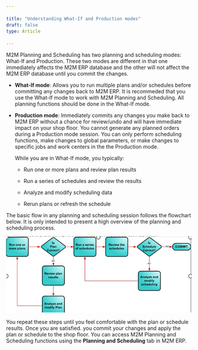 ```yaml
---

title: "Understanding What-If and Production modes"
draft: false
type: Article

---
```


M2M Planning and Scheduling has two planning and scheduling modes: What-If and Production. These two modes are different in that one immediately affects the M2M ERP database and the other will not affect the M2M ERP database until you commit the changes.

- **What-If mode**: Allows you to run multiple plans and/or schedules before committing any changes back to M2M ERP. It is recommeded that you use the What-If mode to work with M2M Planning and Scheduling. All planning functions should be done in the What-If mode.

- **Production mode**: Immediately commits any changes you make back to M2M ERP without a chance for review/undo and will have immediate impact on your shop floor. You cannot generate any planned orders during a Production mode session. You can only perform scheduling functions, make changes to global parameters, or make changes to specific jobs and work centers in the the Production mode.

    While you are in What-If mode, you typically:

    - Run one or more plans and review plan results

    - Run a series of schedules and review the results

    - Analyze and modify scheduling data

    - Rerun plans or refresh the schedule

The basic flow in any planning and scheduling session follows the flowchart below. It is only intended to present a high overview of the planning and scheduling process.

![](../assets/Planning-and-Scheduling/understanding-prod-image-1.png)

You repeat these steps until you feel comfortable with the plan or schedule results. Once you are satisfied. you commit your changes and apply the plan or schedule to the shop floor. You can access M2M Planning and Scheduling functions using the **Planning and Scheduling** tab in M2M ERP.

​